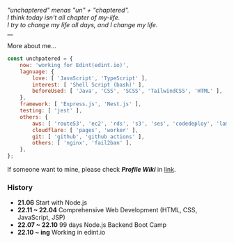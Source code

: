 _"unchaptered" menas "un" + "chaptered".<br>
I think today isn't all chapter of my-iife.<br>
I try to change my life all days, and I change my life._<br>__ 

More about me...

```javascript
const unchpatered = {
    now: 'working for Edint(edint.io)',
    lagnuage: {
        love: [ 'JavaScript', 'TypeScript' ],
        interest: [ 'Shell Script (bash)' ],
        beforeUsed: [ 'Java', 'CSS', 'SCSS', 'TailwindCSS', 'HTML' ],
    },
    framework: [ 'Express.js', 'Nest.js' ],
    testing: [ 'jest' ],
    others: {
        aws: [ 'route53', 'ec2', 'rds', 's3', 'ses', 'codedeploy', 'lambda' ],
        cloudflare: [ 'pages', 'worker' ],
        git: [ 'github', 'github actions' ],
        others: [ 'nginx', 'fail2ban' ],
    },
};
```

If someone want to mine, please check ***Profile Wiki*** in [link](https://github.com/unchaptered/unchaptered/wiki).


### History

- **21.06** Start with Node.js
- **22.11 ~ 22.04** Comprehensive Web Development (HTML, CSS, JavaScript, JSP)
- **22.07 ~ 22.10** 99 days Node.js Backend Boot Camp
- **22.10 ~ ing** Working in edint.io


<!--Logs

[![Unchapetered's Cards](https://github-readme-stats.vercel.app/api?username=unchaptered)](https://github.com/anuraghazra/github-readme-stats)-->
